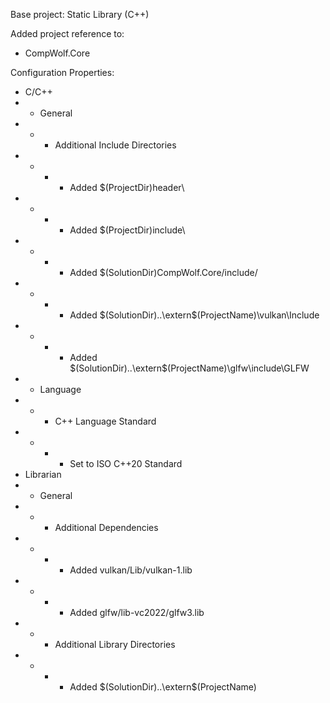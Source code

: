 Base project: Static Library (C++)

Added project reference to:
- CompWolf.Core

Configuration Properties:
- C/C++
- - General
- - - Additional Include Directories
- - - - Added $(ProjectDir)header\
- - - - Added $(ProjectDir)include\
- - - - Added $(SolutionDir)CompWolf.Core/include/
- - - - Added $(SolutionDir)..\extern\$(ProjectName)\vulkan\Include
- - - - Added $(SolutionDir)..\extern\$(ProjectName)\glfw\include\GLFW
- - Language
- - - C++ Language Standard
- - - - Set to ISO C++20 Standard
- Librarian
- - General
- - - Additional Dependencies
- - - - Added vulkan/Lib/vulkan-1.lib
- - - - Added glfw/lib-vc2022/glfw3.lib
- - - Additional Library Directories
- - - - Added $(SolutionDir)..\extern\$(ProjectName)
